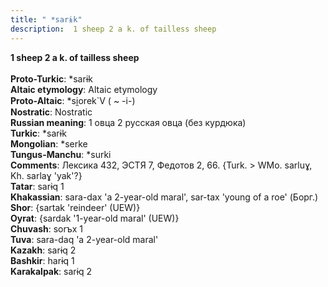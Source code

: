 ```yaml
---
title: " *sarɨk"
description:  1 sheep 2 a k. of tailless sheep
---
```

<p data-pagefind-weight="0.5">
<strong> 1 sheep 2 a k. of tailless sheep</strong><br><br>
<strong>Proto-Turkic</strong>:  *sarɨk<br>
<strong>Altaic etymology</strong>:  Altaic etymology<br>
<strong> Proto-Altaic</strong>:  *si̯orek`V ( ~ -i-)<br>
<strong>Nostratic</strong>:  Nostratic<br>
<strong>Russian meaning</strong>:  1 овца 2 русская овца (без курдюка)<br>
<strong>Turkic</strong>:  *sarɨk<br>
<strong>Mongolian</strong>:  *serke<br>
<strong>Tungus-Manchu</strong>:  *surki<br>
<strong>Comments</strong>:  Лексика 432, ЭСТЯ 7, Федотов 2, 66. {Turk. > WMo. sarluɣ, Kh. sarlaɣ 'yak'?}<br>
<strong>Tatar</strong>:  sarɨq 1<br>
<strong>Khakassian</strong>:  sara-dax 'a 2-year-old maral', sar-tax 'young of a roe' (Борг.)<br>
<strong>Shor</strong>:  {sartak 'reindeer' (UEW)}<br>
<strong>Oyrat</strong>:  {sardak '1-year-old maral' (UEW)}<br>
<strong>Chuvash</strong>:  sorъx 1<br>
<strong>Tuva</strong>:  sara-daq 'a 2-year-old maral'<br>
<strong>Kazakh</strong>:  sarɨq 2<br>
<strong>Bashkir</strong>:  harɨq 1<br>
<strong>Karakalpak</strong>:  sarɨq 2<br>

</p>
